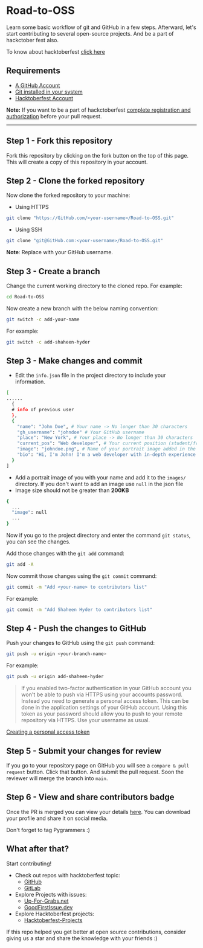 # Road-to-OSS

Learn some basic workflow of git and GitHub in a few steps. Afterward, let's start contributing to several open-source projects.
And be a part of hackctober fest also. 

To know about hacktoberfest [click here](https://hacktoberfest.com/)

## Requirements

- [A GitHub Account](https://GitHub.com)
- [Git installed in your system](https://docs.GitHub.com/en/get-started/quickstart/set-up-git)
- [Hacktoberfest Account](https://hacktoberfest.com)

**Note:** If you want to be a part of hackctoberfest [complete registration and authorization](https://hacktoberfest.com/register/) before your pull request.

---

## Step 1 - Fork this repository

Fork this repository by clicking on the fork button on the top of this page.
This will create a copy of this repository in your account.

## Step 2 - Clone the forked repository

Now clone the forked repository to your machine:

- Using HTTPS

```sh
git clone "https://GitHub.com/<your-username>/Road-to-OSS.git"
```

- Using SSH

```sh
git clone "git@GitHub.com:<your-username>/Road-to-OSS.git"
```

**Note**: Replace <yout-username> with your GitHub username.

## Step 3 - Create a branch

Change the current working directory to the cloned repo.
For example:

```sh
cd Road-to-OSS
```

Now create a new branch with the below naming convention:

```sh
git switch -c add-your-name
```

For example:

```sh
git switch -c add-shaheen-hyder
```

## Step 3 - Make changes and commit

- Edit the `info.json` file in the project directory to include your information.

```sh
[
......
  {
  # info of previous user
  },
  {
    "name": "John Doe", # Your name -> No longer than 30 characters
    "gh_username": "johndoe" # Your GitHub username
    "place": "New York", # Your place -> No longer than 30 characters
    "current_pos": "Web developer", # Your current position (student/freelancer/working etc.) -> No longer than 58 characters
    "image": "johndoe.png", # Name of your portrait image added in the /images directory -> Image size not greater than 200KB
    "bio": "Hi, I'm John! I'm a web developer with in-depth experience in UI/UX design." # A short bio of you -> No longer than 500 characters 
  }
]
```

- Add a portrait image of you with your name and add it to the `images/` directory. If you don't want to add an image use `null` in the json file
- Image size should not be greater than **200KB**

```sh
{
  ...
  "image": null
  ...
}
```

Now if you go to the project directory and enter the command `git status`, you can see the changes.

Add those changes with the `git add` command:

```sh
git add -A
```

Now commit those changes using the `git commit` command:

```sh
git commit -m "Add <your-name> to contributors list"
```

For example:

```sh
git commit -m "Add Shaheen Hyder to contributors list"
```

## Step 4 - Push the changes to GitHub

Push your changes to GitHub using the `git push` command:

```sh
git push -u origin <your-branch-name>
```

For example:

```sh
git push -u origin add-shaheen-hyder
```

> If you enabled two-factor authentication in your GitHub account you won't be able to push via HTTPS using your accounts password. Instead you need to generate a personal access token. This can be done in the application settings of your GitHub account. Using this token as your password should allow you to push to your remote repository via HTTPS. Use your username as usual.

[Creating a personal access token](https://docs.github.com/en/authentication/keeping-your-account-and-data-secure/creating-a-personal-access-token)

## Step 5 - Submit your changes for review

If you go to your repository page on GitHub you will see a `compare & pull request` button. Click that button.
And submit the pull request.
Soon the reviewer will merge the branch into `main`.

## Step 6 - View and share contributors badge

Once the PR is merged you can view your details [here](http://pygrammers.org/Road-to-OSS/).
You can download your profile and share it on social media.

Don't forget to tag Pygrammers :)

## What after that?

Start contributing!

- Check out repos with hacktoberfest topic:
  - [GitHub](https://github.com/topics/hacktoberfest)
  - [GitLab](https://gitlab.com/explore/projects/topics/hacktoberfest)
- Explore Projects with issues:
  - [Up-For-Grabs.net](https://up-for-grabs.net/#/)
  - [GoodFirstIssue.dev](https://goodfirstissue.dev/)
- Explore Hacktoberfest projects:
  - [Hacktoberfest-Projects](https://hacktoberfest-projects.vercel.app/)
  
If this repo helped you get better at open source contributions, consider giving us a star and share the knowledge with your friends :)

